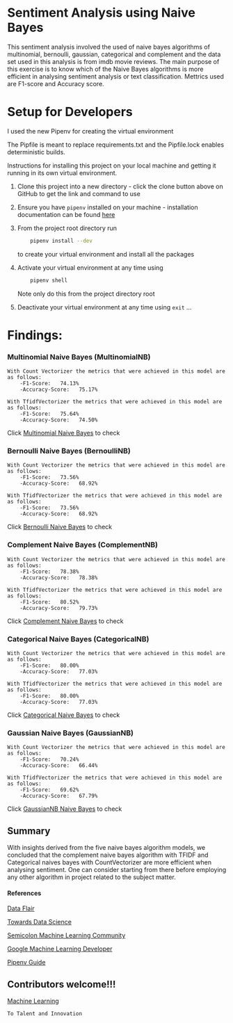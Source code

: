 # Sentiment Analysis using Naive Bayes
This sentiment analysis involved the used of naive bayes algorithms of multinomial, bernoulli, gaussian, categorical and complement and the data set used in this analysis is from imdb movie reviews. The main purpose of this exercise is to know which of the Naive Bayes algorithms is more efficient in analysing sentiment analysis or text classification. Mettrics used are F1-score and Accuracy score.

# Setup for Developers 
I used the new Pipenv for creating the virtual environment

The Pipfile  is meant to replace requirements.txt and the Pipfile.lock enables deterministic builds.

Instructions for installing this project on your local machine and getting it running in its own virtual environment.
1.  Clone this project into a new directory - click the clone button above on GitHub to get the link and command to use

2.  Ensure you have `pipenv` installed on your machine - installation  
 documentation can be found [here](https://docs.pipenv.org/en/latest/install)

3.  From the project root directory run
    ```bash 
        pipenv install --dev 
    ```
    to create your virtual environment and install all the packages
    
4.  Activate your virtual environment at any time using 
    ```bash 
        pipenv shell 
    ```
    Note only do this from the project directory root 
    
5.  Deactivate your virtual environment at any time using 
    `exit`
...


# Findings:
### Multinomial Naive Bayes (MultinomialNB)
    With Count Vectorizer the metrics that were achieved in this model are as follows:
        -F1-Score:   74.13%
        -Accuracy-Score:   75.17%
    
    With TfidfVectorizer the metrics that were achieved in this model are as follows:
        -F1-Score:   75.64%
        -Accuracy-Score:   74.50% 

Click [Multinomial Naive Bayes](https://github.com/dhrey112/sentimentAnalysis-5_Naive_Bayes_model/blob/master/Sentiment-Analysis-with-MultinomialNB.ipynb) to check
      
### Bernoulli Naive Bayes (BernoulliNB)
    With Count Vectorizer the metrics that were achieved in this model are as follows:
        -F1-Score:   73.56%
        -Accuracy-Score:   68.92%

    With TfidfVectorizer the metrics that were achieved in this model are as follows:
        -F1-Score:   73.56%
        -Accuracy-Score:   68.92%
        
Click [Bernoulli Naive Bayes](https://github.com/dhrey112/sentimentAnalysis-5_Naive_Bayes_model/blob/master/Sentiment-Analysis-with-BernoulliNB.ipynb) to check
    
### Complement Naive Bayes (ComplementNB)
    With Count Vectorizer the metrics that were achieved in this model are as follows:
        -F1-Score:   78.38%
        -Accuracy-Score:   78.38%
      
    With TfidfVectorizer the metrics that were achieved in this model are as follows:
        -F1-Score:   80.52%
        -Accuracy-Score:   79.73%
        
Click [Complement Naive Bayes](https://github.com/dhrey112/sentimentAnalysis-5_Naive_Bayes_model/blob/master/Sentiment-Analysis-with-ComplementNB.ipynb) to check
  
### Categorical Naive Bayes (CategoricalNB)
    With Count Vectorizer the metrics that were achieved in this model are as follows:
        -F1-Score:   80.00%
        -Accuracy-Score:   77.03%

    With TfidfVectorizer the metrics that were achieved in this model are as follows:
        -F1-Score:   80.00%
        -Accuracy-Score:   77.03%

Click [Categorical Naive Bayes](https://github.com/dhrey112/sentimentAnalysis-5_Naive_Bayes_model/blob/master/Sentiment-Analysis-with-CategoricalNB.ipynb) to check
    
### Gaussian Naive Bayes (GaussianNB)
    With Count Vectorizer the metrics that were achieved in this model are as follows:
        -F1-Score:   70.24%
        -Accuracy-Score:   66.44%

    With TfidfVectorizer the metrics that were achieved in this model are as follows:
        -F1-Score:   69.62%
        -Accuracy-Score:   67.79%

Click [GaussianNB Naive Bayes](https://github.com/dhrey112/sentimentAnalysis-5_Naive_Bayes_model/blob/master/Sentiment-Analysis-with-GaussianNB.ipynb) to check

## Summary
 With insights derived from the five naive bayes algorithm models, we concluded that the complement naive bayes algorithm with TFIDF and Categorical naives bayes with CountVectorizer are more efficient when analysing sentiment. One can consider starting from there before employing any other algorithm in project related to the subject matter.
 

#### References
 [Data Flair](https://data-flair.training/)
 
 [Towards Data Science](https://towardsdatascience.com)
 
 [Semicolon Machine Learning Community](https://semicolon.africa)
 
 [Google Machine Learning Developer](https://developers.google.com/machine-learning)
 
 [Pipenv Guide](https://realpython.com/pipenv-guide/)
 
## Contributors welcome!!!
[Machine Learning]()

```bash
To Talent and Innovation
```
